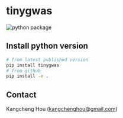 # tinygwas
![python package](https://github.com/bogdanlab/tinygwas/actions/workflows/python.yml/badge.svg)

## Install python version
```bash
# from latest published version
pip install tinygwas
# from github
pip install -e .
```


## Contact
Kangcheng Hou (kangchenghou@gmail.com)
